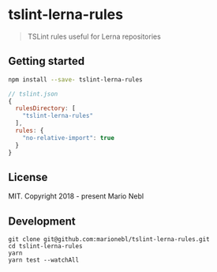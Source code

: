# tslint-lerna-rules

> TSLint rules useful for Lerna repositories


## Getting started

```sh
npm install --save- tslint-lerna-rules
```


```js
// tslint.json
{
  rulesDirectory: [
    "tslint-lerna-rules"
  ],
  rules: {
    "no-relative-import": true
  }
}
```

## License

MIT. Copyright 2018 - present Mario Nebl

## Development

```
git clone git@github.com:marionebl/tslint-lerna-rules.git
cd tslint-lerna-rules
yarn
yarn test --watchAll
```
